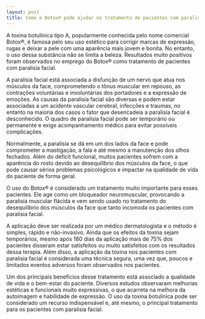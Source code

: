 ```yaml
---
layout: post
title: Como o Botox® pode ajudar no tratamento de pacientes com paralisia facial
---
```


A toxina botulínica tipo A, popularmente conhecida pelo nome comercial Botox®, é famosa pelo seu uso estético para corrigir marcas de expressão, rugas e deixar a pele com uma aparência mais jovem e bonita. No entanto, o uso dessa substância não se limita a beleza. Resultados muito positivos foram observados no emprego do Botox® como tratamento de pacientes com paralisia facial.

A paralisia facial está associada a disfunção de um nervo que atua nos músculos da face, comprometendo o tônus muscular em repouso, as contrações voluntárias e involuntárias dos portadores e a expressão de emoções. As causas da paralisia facial são diversas e podem estar associadas a um acidente vascular cerebral, infecções e traumas, no entanto na maioria dos casos o fator que desencadeia a paralisia facial é desconhecido. O quadro de paralisia facial pode ser temporário ou permanente e exige acompanhamento médico para evitar possíveis complicações.

Normalmente, a paralisia se dá em um dos lados da face e pode comprometer a mastigação, a fala e até mesmo a manutenção dos olhos fechados. Além do déficit funcional, muitos pacientes sofrem com a aparência do rosto devido ao desequilíbrio dos músculos da face, o que pode causar sérios problemas psicológicos e impactar na qualidade de vida do paciente de forma geral.

O uso do Botox® é considerado um tratamento muito importante para esses pacientes. Ele age como um bloqueador neuromuscular, provocando a paralisia muscular flácida e vem sendo usado no tratamento do desequilíbrio dos músculos da face que tanto incomoda os pacientes com paralisia facial. 

A aplicação deve ser realizada por um médico dermatologista e o método é simples, rápido e não-invasivo. Ainda que os efeitos da toxina sejam temporários, mesmo após 180 dias da aplicação mais de 75% dos pacientes disseram estar satisfeitos ou muito satisfeitos com os resultados dessa terapia. Além disso, a aplicação da toxina nos pacientes com paralisia facial é considerada uma técnica segura, uma vez que, poucos e limitados eventos adversos foram observados nos pacientes.

Um dos principais benefícios desse tratamento está associado a qualidade de vida e o bem-estar do paciente. Diversos estudos observaram melhorias estéticas e funcionais muito expressivas, o que acarreta na melhora da autoimagem e habilidade de expressão. O uso da toxina botulínica pode ser considerado um recurso indispensável e, até mesmo, o principal tratamento para os pacientes com paralisia facial.
